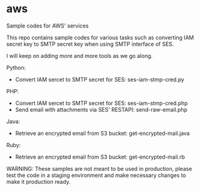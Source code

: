 # aws
Sample codes for AWS' services

This repo contains sample codes for various tasks such as converting IAM secret key to SMTP secret key when using SMTP
 interface of SES.
 
I will keep on adding more and more tools as we go along.

Python:
- Convert IAM sercet to SMTP secret for SES: ses-iam-stmp-cred.py

PHP:
- Convert IAM sercet to SMTP secret for SES: ses-iam-stmp-cred.php
- Send email with attachments via SES' RESTAPI: send-raw-email.php

Java:
- Retrieve an encrypted email from S3 bucket: get-encrypted-mail.java

Ruby:
- Retrieve an encrypted email from S3 bucket: get-encrypted-mail.rb

WARNING: These samples are not meant to be used in production, please test the code in a staging environment and make
 necessary changes to make it production ready.
